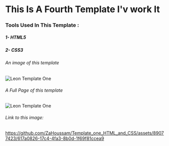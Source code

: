 # This Is A Fourth Template I'v work It

### Tools Used In This Template :
##### 1- HTML5
##### 2- CSS3
###### An image of this template
![Leon Template One](https://github.com/ZaHoussam/Template_one_HTML_and_CSS/assets/89077423/d88c93e4-7b2b-4322-a917-2bbae64d917d)

###### A Full Page of this template
![Leon Template One](https://github.com/ZaHoussam/Template_one_HTML_and_CSS/assets/89077423/617a0826-17c4-4fa3-8b0d-1f69f81ccea9)

###### Link to this image:
https://github.com/ZaHoussam/Template_one_HTML_and_CSS/assets/89077423/617a0826-17c4-4fa3-8b0d-1f69f81ccea9
